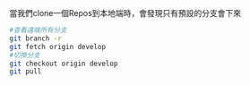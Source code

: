 當我們clone一個Repos到本地端時，會發現只有預設的分支會下來
```Bash
#查看遠端所有分支
git branch -r
git fetch origin develop
#切換分支
git checkout origin develop
git pull
```
